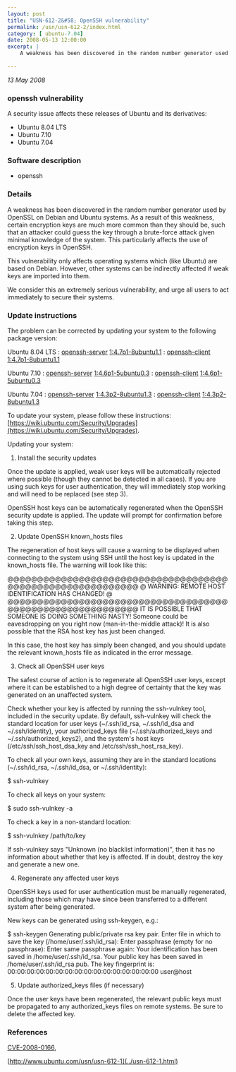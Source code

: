 ```yaml
---
layout: post
title: "USN-612-2&#58; OpenSSH vulnerability"
permalink: /usn/usn-612-2/index.html
category: [ ubuntu-7.04]
date: 2008-05-13 12:00:00
excerpt: |
    A weakness has been discovered in the random number generator used by OpenSSL on Debian and Ubuntu systems.  As a result of this weakness, certain encryption keys are much more common than they should be, such that an attacker could guess the key through a brute-force attack given minimal knowledge of the system.  This particularly affects the use of encryption keys in OpenSSH.
    
---
```


 
 
 

*13 May 2008*

### openssh vulnerability

A security issue affects these releases of Ubuntu and its derivatives:

* Ubuntu 8.04 LTS
* Ubuntu 7.10
* Ubuntu 7.04

### Software description

* openssh 

### Details

A weakness has been discovered in the random number generator used by OpenSSL on Debian and Ubuntu systems. As a result of this weakness, certain encryption keys are much more common than they should be, such that an attacker could guess the key through a brute-force attack given minimal knowledge of the system. This particularly affects the use of encryption keys in OpenSSH.

This vulnerability only affects operating systems which (like Ubuntu) are based on Debian. However, other systems can be indirectly affected if weak keys are imported into them.

We consider this an extremely serious vulnerability, and urge all users to act immediately to secure their systems. 

### Update instructions

The problem can be corrected by updating your system to the following package version:

Ubuntu 8.04 LTS
 : [openssh-server](https://launchpad.net/ubuntu/+source/openssh) <span> [1:4.7p1-8ubuntu1.1](https://launchpad.net/ubuntu/+source/openssh/1:4.7p1-8ubuntu1.1) </span> 
 : [openssh-client](https://launchpad.net/ubuntu/+source/openssh) <span> [1:4.7p1-8ubuntu1.1](https://launchpad.net/ubuntu/+source/openssh/1:4.7p1-8ubuntu1.1) </span> 

Ubuntu 7.10
 : [openssh-server](https://launchpad.net/ubuntu/+source/openssh) <span> [1:4.6p1-5ubuntu0.3](https://launchpad.net/ubuntu/+source/openssh/1:4.6p1-5ubuntu0.3) </span> 
 : [openssh-client](https://launchpad.net/ubuntu/+source/openssh) <span> [1:4.6p1-5ubuntu0.3](https://launchpad.net/ubuntu/+source/openssh/1:4.6p1-5ubuntu0.3) </span> 

Ubuntu 7.04
 : [openssh-server](https://launchpad.net/ubuntu/+source/openssh) <span> [1:4.3p2-8ubuntu1.3](https://launchpad.net/ubuntu/+source/openssh/1:4.3p2-8ubuntu1.3) </span> 
 : [openssh-client](https://launchpad.net/ubuntu/+source/openssh) <span> [1:4.3p2-8ubuntu1.3](https://launchpad.net/ubuntu/+source/openssh/1:4.3p2-8ubuntu1.3) </span> 

To update your system, please follow these instructions: [https://wiki.ubuntu.com/Security/Upgrades](https://wiki.ubuntu.com/Security/Upgrades).

Updating your system:

1. Install the security updates

 Once the update is applied, weak user keys will be automatically rejected where possible (though they cannot be detected in all cases). If you are using such keys for user authentication, they will immediately stop working and will need to be replaced (see step 3).

 OpenSSH host keys can be automatically regenerated when the OpenSSH security update is applied. The update will prompt for confirmation before taking this step.

2. Update OpenSSH known_hosts files

 The regeneration of host keys will cause a warning to be displayed when connecting to the system using SSH until the host key is updated in the known_hosts file. The warning will look like this:

 @@@@@@@@@@@@@@@@@@@@@@@@@@@@@@@@@@@@@@@@@@@@@@@@@@@@@@@@@@@ @ WARNING: REMOTE HOST IDENTIFICATION HAS CHANGED! @ @@@@@@@@@@@@@@@@@@@@@@@@@@@@@@@@@@@@@@@@@@@@@@@@@@@@@@@@@@@ IT IS POSSIBLE THAT SOMEONE IS DOING SOMETHING NASTY! Someone could be eavesdropping on you right now (man-in-the-middle attack)! It is also possible that the RSA host key has just been changed.

 In this case, the host key has simply been changed, and you should update the relevant known_hosts file as indicated in the error message.

3. Check all OpenSSH user keys

 The safest course of action is to regenerate all OpenSSH user keys, except where it can be established to a high degree of certainty that the key was generated on an unaffected system.

 Check whether your key is affected by running the ssh-vulnkey tool, included in the security update. By default, ssh-vulnkey will check the standard location for user keys (~/.ssh/id_rsa, ~/.ssh/id_dsa and ~/.ssh/identity), your authorized_keys file (~/.ssh/authorized_keys and ~/.ssh/authorized_keys2), and the system&#39;s host keys (/etc/ssh/ssh_host_dsa_key and /etc/ssh/ssh_host_rsa_key).

 To check all your own keys, assuming they are in the standard locations (~/.ssh/id_rsa, ~/.ssh/id_dsa, or ~/.ssh/identity):

 $ ssh-vulnkey

 To check all keys on your system:

 $ sudo ssh-vulnkey -a

 To check a key in a non-standard location:

 $ ssh-vulnkey /path/to/key

 If ssh-vulnkey says &quot;Unknown (no blacklist information)&quot;, then it has no information about whether that key is affected. If in doubt, destroy the key and generate a new one.

4. Regenerate any affected user keys

 OpenSSH keys used for user authentication must be manually regenerated, including those which may have since been transferred to a different system after being generated.

 New keys can be generated using ssh-keygen, e.g.:

 $ ssh-keygen Generating public/private rsa key pair. Enter file in which to save the key (/home/user/.ssh/id_rsa): Enter passphrase (empty for no passphrase): Enter same passphrase again: Your identification has been saved in /home/user/.ssh/id_rsa. Your public key has been saved in /home/user/.ssh/id_rsa.pub. The key fingerprint is: 00:00:00:00:00:00:00:00:00:00:00:00:00:00:00:00 user@host

5. Update authorized_keys files (if necessary)

 Once the user keys have been regenerated, the relevant public keys must be propagated to any authorized_keys files on remote systems. Be sure to delete the affected key. 

### References

 
 [CVE-2008-0166](http://people.ubuntu.com/~ubuntu-security/cve/CVE-2008-0166), 

 [http://www.ubuntu.com/usn/usn-612-1](../usn-612-1.html)
 

